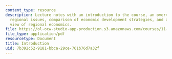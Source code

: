 ```yaml
---
content_type: resource
description: Lecture notes with an introduction to the course, an overview of critical
  regional issues, comparison of economic development strategies, and a historical
  view of regional economics.
file: https://ol-ocw-studio-app-production.s3.amazonaws.com/courses/11-481j-analyzing-and-accounting-for-regional-economic-growth-spring-2009/7b392c529181bbca29ce761b76d7a32f_MIT11_481Js09_lec01.pdf
file_type: application/pdf
resourcetype: Document
title: Introduction
uid: 7b392c52-9181-bbca-29ce-761b76d7a32f
---
```

